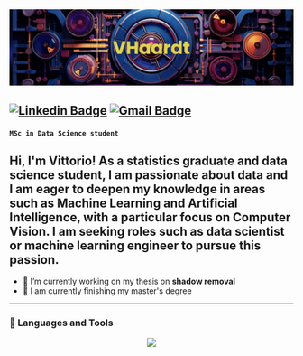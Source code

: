 <img src="https://github.com/VHaardt/VHaardt/blob/main/banner.png" alt="banner that say profile name">

[![Linkedin Badge](https://img.shields.io/badge/-VittorioHaardt-blue?style=flat&logo=Linkedin&logoColor=white&link=https://www.linkedin.com/in/vittorio-haardt-4091211b3)](www.linkedin.com/in/vittorio-haardt-4091211b3)
[![Gmail Badge](https://img.shields.io/badge/-vittoriohaardt@gmail.com-c14438?style=flat&logo=Gmail&logoColor=white&link=mailto:vittoriohaardt@gmail.com)](mailto:vittoriohaardt@gmail.com)
---


**`MSc in Data Science student`** 

Hi, I'm Vittorio! As a statistics graduate and data science student, I am passionate about data and I am eager to deepen my knowledge in areas such as Machine Learning and Artificial Intelligence, with a particular focus on Computer Vision. I am seeking roles such as data scientist or machine learning engineer to pursue this passion.
---

- 🔭 I’m currently working on my thesis on **shadow removal**
- 🌱 I am currently finishing my master's degree
  
---
### 🧰 Languages and Tools

<p align="center">
  <a href="https://skillicons.dev">
    <img src="https://skillicons.dev/icons?i=py,r,pytorch,tensorflow,opencv,matlab,mongodb,mysql,github" />
  </a>
</p>
